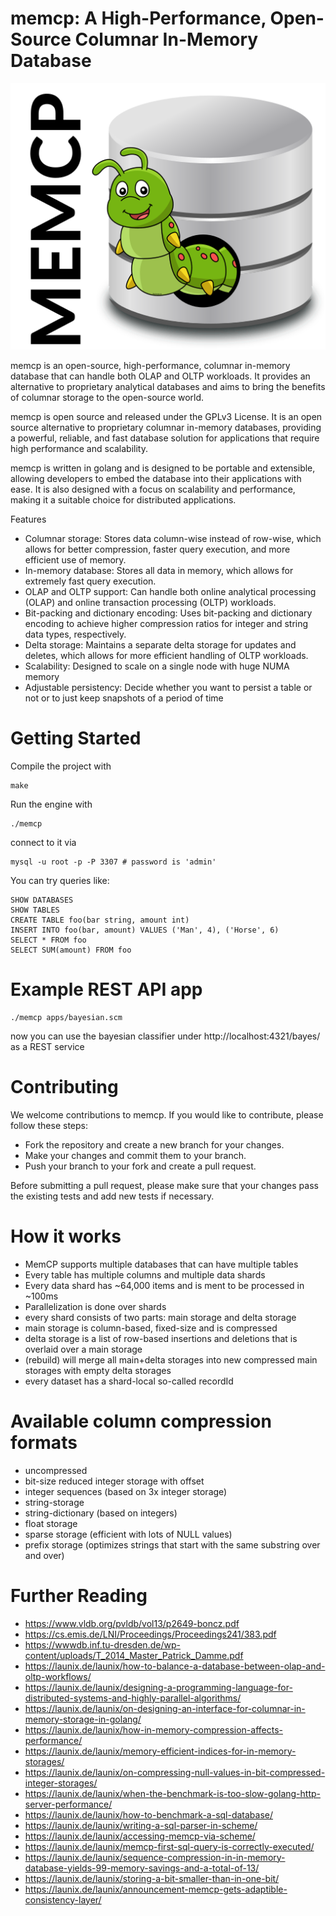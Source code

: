 # memcp: A High-Performance, Open-Source Columnar In-Memory Database

![memcp >](assets/memcp-logo.svg?raw=true)

memcp is an open-source, high-performance, columnar in-memory database that can handle both OLAP and OLTP workloads. It provides an alternative to proprietary analytical databases and aims to bring the benefits of columnar storage to the open-source world.

memcp is open source and released under the GPLv3 License. It is an open source alternative to proprietary columnar in-memory databases, providing a powerful, reliable, and fast database solution for applications that require high performance and scalability.

memcp is written in golang and is designed to be portable and extensible, allowing developers to embed the database into their applications with ease. It is also designed with a focus on scalability and performance, making it a suitable choice for distributed applications.

Features
- Columnar storage: Stores data column-wise instead of row-wise, which allows for better compression, faster query execution, and more efficient use of memory.
- In-memory database: Stores all data in memory, which allows for extremely fast query execution.
- OLAP and OLTP support: Can handle both online analytical processing (OLAP) and online transaction processing (OLTP) workloads.
- Bit-packing and dictionary encoding: Uses bit-packing and dictionary encoding to achieve higher compression ratios for integer and string data types, respectively.
- Delta storage: Maintains a separate delta storage for updates and deletes, which allows for more efficient handling of OLTP workloads.
- Scalability: Designed to scale on a single node with huge NUMA memory
- Adjustable persistency: Decide whether you want to persist a table or not or to just keep snapshots of a period of time

# Getting Started

Compile the project with

```
make
```

Run the engine with

```
./memcp
```

connect to it via

```
mysql -u root -p -P 3307 # password is 'admin'
```

You can try queries like:
```
SHOW DATABASES
SHOW TABLES
CREATE TABLE foo(bar string, amount int)
INSERT INTO foo(bar, amount) VALUES ('Man', 4), ('Horse', 6)
SELECT * FROM foo
SELECT SUM(amount) FROM foo
```

# Example REST API app

```
./memcp apps/bayesian.scm
```

now you can use the bayesian classifier under http://localhost:4321/bayes/ as a REST service

# Contributing

We welcome contributions to memcp. If you would like to contribute, please follow these steps:

- Fork the repository and create a new branch for your changes.
- Make your changes and commit them to your branch.
- Push your branch to your fork and create a pull request.

Before submitting a pull request, please make sure that your changes pass the existing tests and add new tests if necessary.

# How it works

- MemCP supports multiple databases that can have multiple tables
- Every table has multiple columns and multiple data shards
- Every data shard has ~64,000 items and is ment to be processed in ~100ms
- Parallelization is done over shards
- every shard consists of two parts: main storage and delta storage
- main storage is column-based, fixed-size and is compressed
- delta storage is a list of row-based insertions and deletions that is overlaid over a main storage
- (rebuild) will merge all main+delta storages into new compressed main storages with empty delta storages
- every dataset has a shard-local so-called recordId

# Available column compression formats

- uncompressed
- bit-size reduced integer storage with offset
- integer sequences (based on 3x integer storage)
- string-storage
- string-dictionary (based on integers)
- float storage
- sparse storage (efficient with lots of NULL values)
- prefix storage (optimizes strings that start with the same substring over and over)

# Further Reading

- https://www.vldb.org/pvldb/vol13/p2649-boncz.pdf
- https://cs.emis.de/LNI/Proceedings/Proceedings241/383.pdf
- https://wwwdb.inf.tu-dresden.de/wp-content/uploads/T_2014_Master_Patrick_Damme.pdf
- https://launix.de/launix/how-to-balance-a-database-between-olap-and-oltp-workflows/
- https://launix.de/launix/designing-a-programming-language-for-distributed-systems-and-highly-parallel-algorithms/
- https://launix.de/launix/on-designing-an-interface-for-columnar-in-memory-storage-in-golang/
- https://launix.de/launix/how-in-memory-compression-affects-performance/
- https://launix.de/launix/memory-efficient-indices-for-in-memory-storages/
- https://launix.de/launix/on-compressing-null-values-in-bit-compressed-integer-storages/
- https://launix.de/launix/when-the-benchmark-is-too-slow-golang-http-server-performance/
- https://launix.de/launix/how-to-benchmark-a-sql-database/
- https://launix.de/launix/writing-a-sql-parser-in-scheme/
- https://launix.de/launix/accessing-memcp-via-scheme/
- https://launix.de/launix/memcp-first-sql-query-is-correctly-executed/
- https://launix.de/launix/sequence-compression-in-in-memory-database-yields-99-memory-savings-and-a-total-of-13/
- https://launix.de/launix/storing-a-bit-smaller-than-in-one-bit/
- https://launix.de/launix/announcement-memcp-gets-adaptible-consistency-layer/

